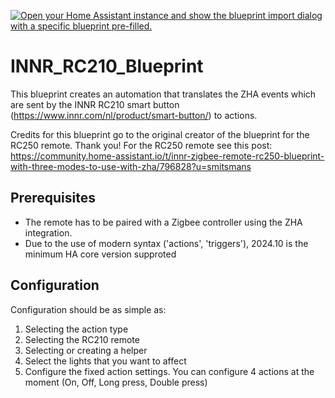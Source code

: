 [![Open your Home Assistant instance and show the blueprint import dialog with a specific blueprint pre-filled.](https://my.home-assistant.io/badges/blueprint_import.svg)](https://my.home-assistant.io/redirect/blueprint_import/?blueprint_url=https%3A%2F%2Fraw.githubusercontent.com%2FMrSmits%2FINNR_RC210_Blueprint%2Frefs%2Fheads%2Fmain%2FINNR_RC210_blueprint.yaml)

# INNR_RC210_Blueprint

This blueprint creates an automation that translates the ZHA events which are sent by the INNR RC210 smart button (https://www.innr.com/nl/product/smart-button/) to actions.

Credits for this blueprint go to the original creator of the blueprint for the RC250 remote. Thank you!
For the RC250 remote see this post:
https://community.home-assistant.io/t/innr-zigbee-remote-rc250-blueprint-with-three-modes-to-use-with-zha/796828?u=smitsmans

## Prerequisites

* The remote has to be paired with a Zigbee controller using the ZHA integration.
* Due to the use of modern syntax ('actions', 'triggers'), 2024.10 is the minimum HA core version supproted

## Configuration
Configuration should be as simple as:
1. Selecting the action type
2. Selecting the RC210 remote
3. Selecting or creating a helper
4. Select the lights that you want to affect
5. Configure the fixed action settings. You can configure 4 actions at the moment (On, Off, Long press, Double press)
